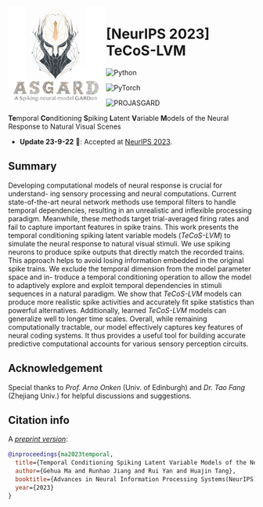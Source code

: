 <img src="https://github.com/genema/Noisy-Spiking-Neuron-Nets/raw/master/proj_logo.jpg" width="200px" align="left">

# [NeurIPS 2023] TeCoS-LVM

![Python](https://img.shields.io/badge/Python-3.8.16-brightgreen)

![PyTorch](https://img.shields.io/badge/PyTorch-1.12.1-brightgreen)

![PROJASGARD](https://img.shields.io/badge/Project-ASGARD-orange)

**Te**mporal **Co**nditioning **S**piking **L**atent **V**ariable **M**odels of the Neural Response to Natural Visual Scenes
- **Update 23-9-22** 🎉: Accepted at [NeurIPS 2023](http://nips.cc).


## Summary
Developing computational models of neural response is crucial for understand- ing sensory processing and neural computations. Current state-of-the-art neural network methods use temporal filters to handle temporal dependencies, resulting in an unrealistic and inflexible processing paradigm. Meanwhile, these methods target trial-averaged firing rates and fail to capture important features in spike trains. This work presents the temporal conditioning spiking latent variable models (*TeCoS-LVM*) to simulate the neural response to natural visual stimuli. We use spiking neurons to produce spike outputs that directly match the recorded trains. This approach helps to avoid losing information embedded in the original spike trains. We exclude the temporal dimension from the model parameter space and in- troduce a temporal conditioning operation to allow the model to adaptively explore and exploit temporal dependencies in stimuli sequences in a natural paradigm. We show that *TeCoS-LVM* models can produce more realistic spike activities and accurately fit spike statistics than powerful alternatives. Additionally, learned *TeCoS-LVM* models can generalize well to longer time scales. Overall, while remaining computationally tractable, our model effectively captures key features of neural coding systems. It thus provides a useful tool for building accurate predictive computational accounts for various sensory perception circuits.

## Acknowledgement
Special thanks to *Prof. Arno Onken* (Univ. of Edinburgh) and *Dr. Tao Fang* (Zhejiang Univ.) for helpful discussions and suggestions.

## Citation info
A [*preprint version*](https://doi.org/10.48550/arXiv.2306.12045):

```bibtex
@inproceedings{ma2023temporal,
  title={Temporal Conditioning Spiking Latent Variable Models of the Neural Response to Natural Visual Scenes},
  author={Gehua Ma and Runhao Jiang and Rui Yan and Huajin Tang},
  booktitle={Advances in Neural Information Processing Systems(NeurIPS)},
  year={2023}
}
```
